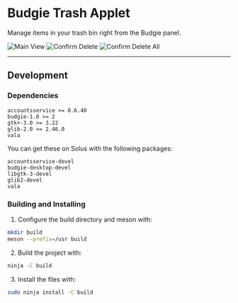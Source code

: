 # Budgie Trash Applet
Manage items in your trash bin right from the Budgie panel.

![Main View](https://i.imgur.com/vEH0ZASm.png) ![Confirm Delete](https://i.imgur.com/fSFhYMZm.png) ![Confirm Delete All](https://i.imgur.com/ZlmmJwnm.png)

---

## Development

### Dependencies
```
accountsservice >= 0.6.40
budgie-1.0 >= 2
gtk+-3.0 >= 3.22
glib-2.0 >= 2.46.0
vala
```
You can get these on Solus with the following packages:
```
accountsservice-devel
budgie-desktop-devel
libgtk-3-devel
glib2-devel
vala
```

### Building and Installing
1. Configure the build directory and meson with:
```bash
mkdir build
meson --prefix=/usr build
```

2. Build the project with:
```bash
ninja -C build
```

3. Install the files with:
```bash
sudo ninja install -C build
```

